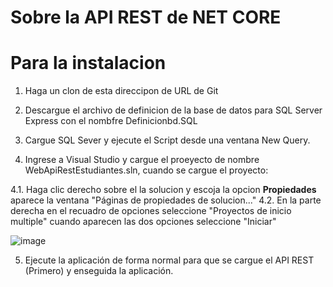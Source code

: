 Sobre la API REST de NET CORE
=============================

Para la instalacion
===================

1. Haga un clon de esta direccipon de URL de Git

2. Descargue el archivo de definicion de la base de datos para SQL Server Express con el nombfre Definicionbd.SQL

3. Cargue SQL Sever y ejecute el Script desde una ventana New Query.

4. Ingrese a Visual Studio y cargue el proeyecto de nombre WebApiRestEstudiantes.sln, cuando se cargue el proyecto:

  4.1. Haga clic derecho sobre el la solucion y escoja la opcion **Propiedades** aparece la ventana "Páginas de propiedades de solucion..."
  4.2. En la parte derecha en el recuadro de opciones seleccione "Proyectos de inicio multiple" cuando aparecen las dos opciones seleccione "Iniciar"
  
  ![image](https://user-images.githubusercontent.com/45112986/128291217-fd509b6c-e517-42e9-94b2-6a8d1952fb58.png)

5. Ejecute la aplicación de forma normal para que se cargue el API REST (Primero) y enseguida la aplicación.


  
 
